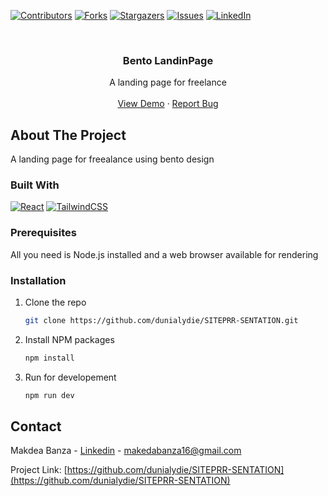 [![Contributors][contributors-shield]][contributors-url]
[![Forks][forks-shield]][forks-url]
[![Stargazers][stars-shield]][stars-url]
[![Issues][issues-shield]][issues-url]
[![LinkedIn][linkedin-shield]][linkedin-url]

<!-- PROJECT LOGO -->
<br />
<div align="center">
  <!-- <a href="https://github.com/dunialydie/SITEPRR-SENTATION">
    <img src="https://dunialydie.github.io/SITEPRR-SENTATION/assets/logo-4dplT6iu.png" alt="Logo" width="80" height="80">
  </a> -->

<h3 align="center">Bento LandinPage</h3>

  <p align="center">
     A landing page for freelance
    <br />
    <br />
    <a href="https://dunialydie.github.io/SITEPRR-SENTATION/">View Demo</a>
    ·
    <a href="https://github.com/dunialydie/SITEPRR-SENTATION/issues">Report Bug</a>
  </p>
</div>

<!-- ABOUT THE PROJECT -->

## About The Project

A landing page for freealance using bento design

### Built With

[![React][React.js]][React-url]
[![TailwindCSS][TailwindCSS]][Tailwindcss-url]

### Prerequisites

All you need is Node.js installed and a web browser available for rendering

### Installation

1. Clone the repo
   ```sh
   git clone https://github.com/dunialydie/SITEPRR-SENTATION.git
   ```
2. Install NPM packages
   ```sh
   npm install
   ```
3. Run for developement
   ```sh
   npm run dev
   ```

<!-- CONTACT -->

## Contact

Makdea Banza - [Linkedin](https://www.linkedin.com/in/dunia-lydie-879a8b208/) -
makedabanza16@gmail.com

Project Link: [https://github.com/dunialydie/SITEPRR-SENTATION](https://github.com/dunialydie/SITEPRR-SENTATION)

<!-- MARKDOWN LINKS & IMAGES -->
<!-- https://www.markdownguide.org/basic-syntax/#reference-style-links -->

[contributors-shield]: https://img.shields.io/github/contributors/dunialydie/SITEPRR-SENTATION.svg?style=for-the-badge
[contributors-url]: https://github.com/dunialydie/SITEPRR-SENTATION/graphs/contributors
[forks-shield]: https://img.shields.io/github/forks/dunialydie/SITEPRR-SENTATION.svg?style=for-the-badge
[forks-url]: https://github.com/dunialydie/SITEPRR-SENTATION/network/members
[stars-shield]: https://img.shields.io/github/stars/dunialydie/SITEPRR-SENTATION.svg?style=for-the-badge
[stars-url]: https://github.com/dunialydie/SITEPRR-SENTATION/stargazers
[issues-shield]: https://img.shields.io/github/issues/dunialydie/SITEPRR-SENTATION.svg?style=for-the-badge
[issues-url]: https://github.com/github_username/repo_name/issues
[license-shield]: https://img.shields.io/github/license/github_username/repo_name.svg?style=for-the-badge
[license-url]: https://github.com/github_username/repo_name/blob/master/LICENSE.txt
[linkedin-shield]: https://img.shields.io/badge/-LinkedIn-black.svg?style=for-the-badge&logo=linkedin&colorB=555
[linkedin-url]: https://www.linkedin.com/in/makeda-banza-ba33b9248
[product-screenshot]: images/screenshot.png
[Next.js]: https://img.shields.io/badge/next.js-000000?style=for-the-badge&logo=nextdotjs&logoColor=white
[Next-url]: https://nextjs.org/
[React.js]: https://img.shields.io/badge/React-20232A?style=for-the-badge&logo=react&logoColor=61DAFB
[React-url]: https://reactjs.org/
[TailwindCSS]: https://img.shields.io/badge/Tailwind_CSS-blueviolet.svg?style=for-the-badge&logo=tailwind-css
[Tailwindcss-url]: https://tailwindcss.com/
[Vite]: https://img.shields.io/badge/Vite-646CFF.svg?style=for-the-badge&logo=vite
[vite-url]: https://vitejs.dev/
[Vue.js]: https://img.shields.io/badge/Vue.js-35495E?style=for-the-badge&logo=vuedotjs&logoColor=4FC08D
[Vue-url]: https://vuejs.org/
[Angular.io]: https://img.shields.io/badge/Angular-DD0031?style=for-the-badge&logo=angular&logoColor=white
[Angular-url]: https://angular.io/
[Svelte.dev]: https://img.shields.io/badge/Svelte-4A4A55?style=for-the-badge&logo=svelte&logoColor=FF3E00
[Svelte-url]: https://svelte.dev/
[Laravel.com]: https://img.shields.io/badge/Laravel-FF2D20?style=for-the-badge&logo=laravel&logoColor=white
[Laravel-url]: https://laravel.com
[Bootstrap.com]: https://img.shields.io/badge/Bootstrap-563D7C?style=for-the-badge&logo=bootstrap&logoColor=white
[Bootstrap-url]: https://getbootstrap.com
[JQuery.com]: https://img.shields.io/badge/jQuery-0769AD?style=for-the-badge&logo=jquery&logoColor=white
[JQuery-url]: https://jquery.com
